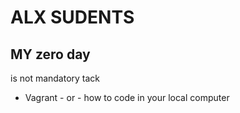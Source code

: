 # ALX SUDENTS 
## MY zero day 
 is not mandatory tack 
* Vagrant - or - how to code in your local computer
